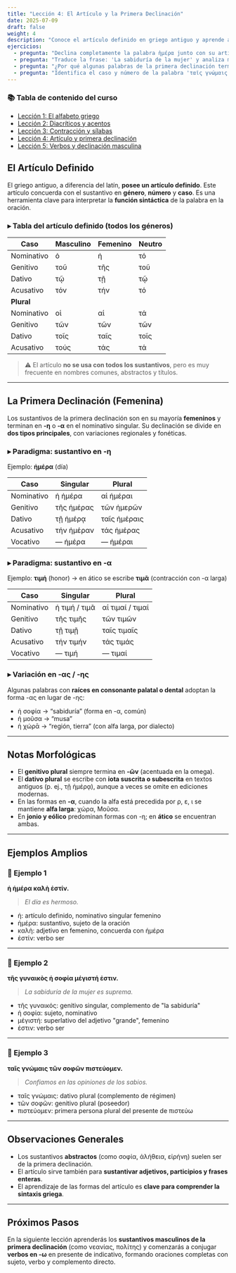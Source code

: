 ```yaml
---
title: "Lección 4: El Artículo y la Primera Declinación"
date: 2025-07-09
draft: false
weight: 4
description: "Conoce el artículo definido en griego antiguo y aprende a declinar sustantivos femeninos de la primera declinación. Incluye paradigmas completos, observaciones morfológicas y ejemplos traducidos para formar tus primeras oraciones."
ejercicios:
  - pregunta: "Declina completamente la palabra ἡμέρα junto con su artículo definido."
  - pregunta: "Traduce la frase: 'La sabiduría de la mujer' y analiza morfológicamente cada palabra."
  - pregunta: "¿Por qué algunas palabras de la primera declinación terminan en -ης en lugar de -ας?"
  - pregunta: "Identifica el caso y número de la palabra 'ταῖς γνώμαις' y tradúcela."
---
```

### 📚 Tabla de contenido del curso

- [Lección 1: El alfabeto griego](../leccion-1/)
- [Lección 2: Diacríticos y acentos](../leccion-2/)
- [Lección 3: Contracción y sílabas](../leccion-3/)
- [Lección 4: Artículo y primera declinación](../leccion-4/)
- [Lección 5: Verbos y declinación masculina](../leccion-5/)

## El Artículo Definido

El griego antiguo, a diferencia del latín, **posee un artículo definido**. Este artículo concuerda con el sustantivo en **género**, **número** y **caso**. Es una herramienta clave para interpretar la **función sintáctica** de la palabra en la oración.

### ▸ Tabla del artículo definido (todos los géneros)

| Caso        | Masculino | Femenino | Neutro  |
|-------------|-----------|----------|---------|
| Nominativo  | ὁ         | ἡ        | τό      |
| Genitivo    | τοῦ       | τῆς      | τοῦ     |
| Dativo      | τῷ        | τῇ       | τῷ      |
| Acusativo   | τόν       | τήν      | τό      |
| **Plural**  |           |          |         |
| Nominativo  | οἱ        | αἱ       | τά      |
| Genitivo    | τῶν       | τῶν      | τῶν     |
| Dativo      | τοῖς      | ταῖς     | τοῖς    |
| Acusativo   | τούς      | τάς      | τά      |

> ⚠️ El artículo **no se usa con todos los sustantivos**, pero es muy frecuente en nombres comunes, abstractos y títulos.

---

## La Primera Declinación (Femenina)

Los sustantivos de la primera declinación son en su mayoría **femeninos** y terminan en **-η** o **-α** en el nominativo singular. Su declinación se divide en **dos tipos principales**, con variaciones regionales y fonéticas.

### ▸ Paradigma: sustantivo en -η  
Ejemplo: **ἡμέρα** (día)

| Caso        | Singular   | Plural     |
|-------------|------------|------------|
| Nominativo  | ἡ ἡμέρα     | αἱ ἡμέραι    |
| Genitivo    | τῆς ἡμέρας   | τῶν ἡμερῶν   |
| Dativo      | τῇ ἡμέρᾳ    | ταῖς ἡμέραις |
| Acusativo   | τήν ἡμέραν   | τάς ἡμέρας   |
| Vocativo    | — ἡμέρα     | — ἡμέραι     |

### ▸ Paradigma: sustantivo en -α  
Ejemplo: **τιμή** (honor) → en ático se escribe **τιμᾶ** (contracción con -α larga)

| Caso        | Singular   | Plural     |
|-------------|------------|------------|
| Nominativo  | ἡ τιμή / τιμᾶ | αἱ τιμαί / τιμαί |
| Genitivo    | τῆς τιμῆς    | τῶν τιμῶν    |
| Dativo      | τῇ τιμῇ     | ταῖς τιμαῖς  |
| Acusativo   | τήν τιμήν   | τάς τιμάς    |
| Vocativo    | — τιμή      | — τιμαί      |

### ▸ Variación en -ας / -ης

Algunas palabras con **raíces en consonante palatal o dental** adoptan la forma -ας en lugar de -ης:

- ἡ σοφία → “sabiduría” (forma en -α, común)
- ἡ μοῦσα → “musa”
- ἡ χώρᾱ → “región, tierra” (con alfa larga, por dialecto)

---

## Notas Morfológicas

- El **genitivo plural** siempre termina en **-ῶν** (acentuada en la omega).
- El **dativo plural** se escribe con **iota suscrita o subescrita** en textos antiguos (p. ej., τῇ ἡμέρᾳ), aunque a veces se omite en ediciones modernas.
- En las formas en **-α**, cuando la alfa está precedida por ρ, ε, ι se mantiene **alfa larga**: χώρα, Μοῦσα.
- En **jonio y eólico** predominan formas con -η; en **ático** se encuentran ambas.

---

## Ejemplos Amplios

### 📍 Ejemplo 1

**ἡ ἡμέρα καλὴ ἐστίν.**  
> *El día es hermoso.*

- ἡ: artículo definido, nominativo singular femenino  
- ἡμέρα: sustantivo, sujeto de la oración  
- καλὴ: adjetivo en femenino, concuerda con ἡμέρα  
- ἐστίν: verbo ser

---

### 📍 Ejemplo 2

**τῆς γυναικὸς ἡ σοφία μέγιστή ἐστιν.**  
> *La sabiduría de la mujer es suprema.*

- τῆς γυναικός: genitivo singular, complemento de "la sabiduría"  
- ἡ σοφία: sujeto, nominativo  
- μέγιστή: superlativo del adjetivo "grande", femenino  
- ἐστιν: verbo ser

---

### 📍 Ejemplo 3

**ταῖς γνώμαις τῶν σοφῶν πιστεύομεν.**  
> *Confiamos en las opiniones de los sabios.*

- ταῖς γνώμαις: dativo plural (complemento de régimen)  
- τῶν σοφῶν: genitivo plural (poseedor)  
- πιστεύομεν: primera persona plural del presente de πιστεύω

---

## Observaciones Generales

- Los sustantivos **abstractos** (como σοφία, ἀλήθεια, εἰρήνη) suelen ser de la primera declinación.
- El artículo sirve también para **sustantivar adjetivos, participios y frases enteras**.
- El aprendizaje de las formas del artículo es **clave para comprender la sintaxis griega**.

---

## Próximos Pasos

En la siguiente lección aprenderás los **sustantivos masculinos de la primera declinación** (como νεανίας, πολίτης) y comenzarás a conjugar **verbos en -ω** en presente de indicativo, formando oraciones completas con sujeto, verbo y complemento directo.

